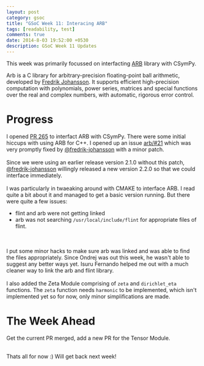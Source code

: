 ```yaml
---
layout: post
category: gsoc
title: "GSoC Week 11: Interacing ARB"
tags: [readability, test]
comments: true
date: 2014-8-03 19:52:00 +0530
description: GSoC Week 11 Updates
---
```


This week was primarily focussed on interfacting [ARB](fredrikj.net/arb/) library with CSymPy.

Arb is a C library for arbitrary-precision floating-point ball arithmetic, developed by [Fredrik Johansson](fredrik.johansson@gmail.com). It supports efficient high-precision computation with polynomials, power series, matrices and special functions over the real and complex numbers, with automatic, rigorous error control.

Progress
========
I opened [PR 265](https://github.com/sympy/csympy/pull/265) to interfact ARB with CSymPy. There were some initial hiccups with using ARB for C++. I opened up an issue [arb/#21](https://github.com/fredrik-johansson/arb/issues/21) which was very promptly fixed by [@fredrik-johansson](https://github.com/fredrik-johansson) with a minor patch.
<br/><br/>
Since we were using an earlier release version 2.1.0 without this patch, [@fredrik-johansson](https://github.com/fredrik-johansson) willingly released a new version 2.2.0 so that we could interface immediately.
<br/><br/>
I was particularly in twaeaking around with CMAKE to interface ARB. I read quite a bit about it and managed to get a basic version running. But there were quite a few issues:

* flint and arb were not getting linked
* arb was not searching `/usr/local/include/flint` for appropriate files of flint.

<br/><br/>
I put some minor hacks to make sure arb was linked and was able to find the files appropriately.
Since Ondrej was out this week, he wasn't able to suggest any better ways yet. Isuru Fernando helped me out with a much cleaner way to link the arb and flint library.
<br/><br/>
I also added the Zeta Module comprising of `zeta` and `dirichlet_eta` functions.
The `zeta` function needs `harmonic` to be implemented, which isn't implemented yet so for now, only minor simplifications are made.



The Week Ahead
==============
Get the current PR merged, add a new PR for the Tensor Module.

<br/>
Thats all for now :) Will get back next week!
